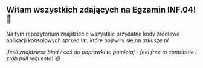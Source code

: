 ## Witam wszystkich zdających na Egzamin INF.04! 👋

<p> Na tym repozytorium znajdziecie wszystkie przydatne kody źródłowe aplikacji konsolowych sprzed lat, które pojawiły się na <i> arkusze.pl </i> </p>

<em> Jeśli znajdziesz błąd / coś do poprawki to pamiętaj - feel free to contribute i zrób pull requesta! 😄</em>
